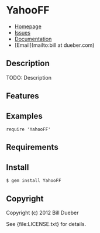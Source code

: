 # YahooFF

* [Homepage](https://github.com/billdueber/YahooFF#readme)
* [Issues](https://github.com/billdueber/YahooFF/issues)
* [Documentation](http://rubydoc.info/gems/YahooFF/frames)
* [Email](mailto:bill at dueber.com)

## Description

TODO: Description

## Features

## Examples

    require 'YahooFF'

## Requirements

## Install

    $ gem install YahooFF

## Copyright

Copyright (c) 2012 Bill Dueber

See {file:LICENSE.txt} for details.
